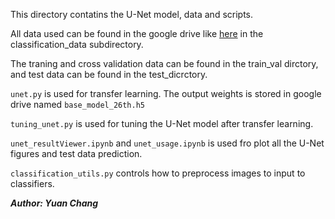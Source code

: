 This directory contatins the U-Net model, data and scripts.

All data used can be found in the google drive like [here](https://drive.google.com/drive/folders/1I0VnDDriFHwjLjMFvlpw74BfIGXhk-wI?usp=sharing) in the classification_data subdirectory. 


The traning and cross validation data can be found in the train_val dirctory, and test data can be found in the test_dicrctory.

`unet.py` is used for transfer learning. The output weights is stored in google drive named `base_model_26th.h5`

`tuning_unet.py` is used for tuning the U-Net model after transfer learning.

`unet_resultViewer.ipynb` and `unet_usage.ipynb` is used fro plot all the U-Net figures and test data prediction.

`classification_utils.py` controls how to preprocess images to input to classifiers.


***Author: Yuan Chang***
